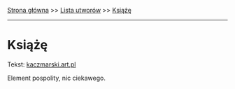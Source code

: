 [Strona główna](../index.md) >> [Lista utworów](../list.md) >> [Książę](235.md)

---

# Książę

Tekst: [kaczmarski.art.pl](https://www.kaczmarski.art.pl/tworczosc/wiersze/ksiaze/)

Element pospolity, nic ciekawego.